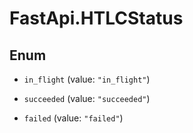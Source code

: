 # FastApi.HTLCStatus

## Enum


* `in_flight` (value: `"in_flight"`)

* `succeeded` (value: `"succeeded"`)

* `failed` (value: `"failed"`)


